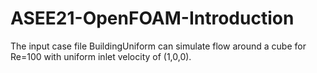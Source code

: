 # ASEE21-OpenFOAM-Introduction
The input case file BuildingUniform can simulate flow around a cube for Re=100 with uniform inlet velocity of (1,0,0).
